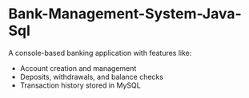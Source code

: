 # Bank-Management-System-Java-Sql
A console-based banking application with features like:
* Account creation and management
* Deposits, withdrawals, and balance checks
* Transaction history stored in MySQL
